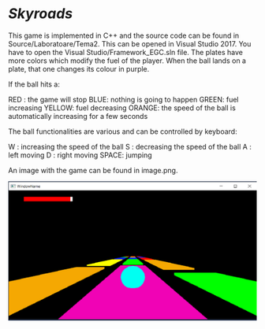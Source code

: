 #                                   *Skyroads*


This game is implemented in C++ and the source code can be found in Source/Laboratoare/Tema2. 
This can be opened in Visual Studio 2017. You have to open the Visual Studio/Framework_EGC.sln file.
The plates have more colors which modify the fuel of the player.
When the ball lands on a plate, that one changes its colour in purple.

If the ball hits a:

RED : the game will stop
BLUE: nothing is going to happen
GREEN: fuel increasing
YELLOW: fuel decreasing
ORANGE: the speed of the ball is automatically increasing for a few seconds

The ball functionalities are various and can be controlled by keyboard:

W : increasing the speed of the ball
S : decreasing the speed of the ball
A : left moving
D : right moving
SPACE: jumping

An image with the game can be found in image.png.

![Game](Images/Game.png)
       
       
      

       
       
       
       
       
       
       
       
       
       
       
       
       
       
       
       
       
       
       
       
      

       
       



